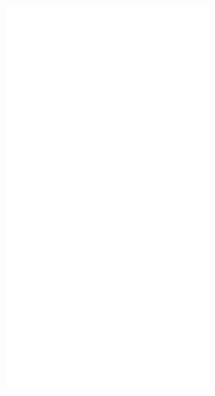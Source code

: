 <a href="https://github.com/herzog-network">
  <img align="center" width="80%" src="./github-metrics.svg" />
</a>

